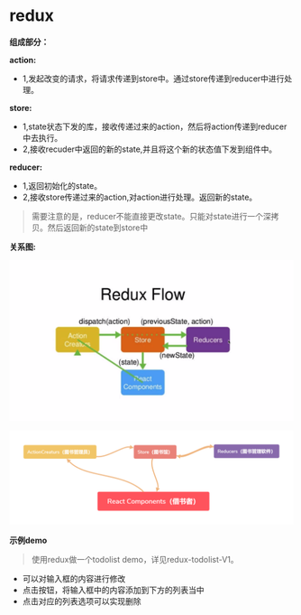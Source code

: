 # redux #
**组成部分：**

 **action:** 

- 1,发起改变的请求，将请求传递到store中。通过store传递到reducer中进行处理。


**store:** 

- 1,state状态下发的库，接收传递过来的action，然后将action传递到reducer中去执行。
- 2,接收recuder中返回的新的state,并且将这个新的状态值下发到组件中。

**reducer:** 

- 1,返回初始化的state。
- 2,接收store传递过来的action,对action进行处理。返回新的state。

> 需要注意的是，reducer不能直接更改state。只能对state进行一个深拷贝。然后返回新的state到store中

**关系图:**

![webpack图](https://github.com/lmxyjy/redux_base/blob/master/img/1.png)

![webpack图](https://github.com/lmxyjy/redux_base/blob/master/img/2.png)

**示例demo**

> 使用redux做一个todolist demo，详见redux-todolist-V1。
> 
- 可以对输入框的内容进行修改
- 点击按钮，将输入框中的内容添加到下方的列表当中
- 点击对应的列表选项可以实现删除